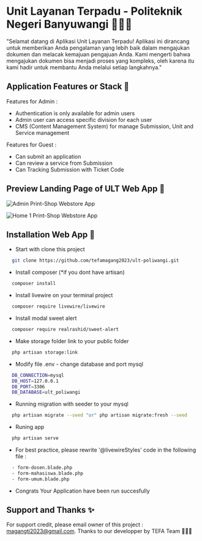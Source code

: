 
# Unit Layanan Terpadu - Politeknik Negeri Banyuwangi 🧑🏻‍🎓

"Selamat datang di Aplikasi Unit Layanan Terpadu! Aplikasi ini dirancang untuk memberikan Anda pengalaman yang lebih baik dalam mengajukan dokumen dan melacak kemajuan pengajuan Anda. Kami mengerti bahwa mengajukan dokumen bisa menjadi proses yang kompleks, oleh karena itu kami hadir untuk membantu Anda melalui setiap langkahnya."


## Application Features or Stack 🤖

Features for Admin :
- Authentication is only available for admin users
- Admin user can access specific division for each user
- CMS (Content Management System) for manage Submission, Unit and Service management

Features for Guest :
- Can submit an application
- Can review a service from Submission
- Can Tracking Submission with Ticket Code
## Preview Landing Page of ULT Web App 🚀

![Admin Print-Shop Webstore App](https://i.postimg.cc/4dQytnp8/ult-1.png)

![Home 1 Print-Shop Webstore App](https://i.postimg.cc/pr0dG7Gz/ult-2.png)


## Installation Web App 📌

- Start with clone this project
```bash
  git clone https://github.com/tefamagang2023/ult-poliwangi.git
```
- Install composer (*if you dont have artisan)
```bash
  composer install
```
- Install livewire on your terminal project
```bash
  composer require livewire/livewire

```
- Install modal sweet alert
```bash
  composer require realrashid/sweet-alert

```
- Make storage folder link to your public folder
```bash
  php artisan storage:link

```
- Modify file .env - change database and port mysql 
```bash
  DB_CONNECTION=mysql
  DB_HOST=127.0.0.1
  DB_PORT=3306
  DB_DATABASE=ult_poliwangi   

```
- Running migration with seeder to your mysql 
```bash
  php artisan migrate --seed "or" php artisan migrate:fresh --seed

```
- Runing app
```bash
  php artisan serve

```
- For best practice, please rewrite '@livewireStyles' code in the following file :
```bash
  - form-dosen.blade.php
  - form-mahasiswa.blade.php
  - form-umum.blade.php

```
- Congrats Your Application have been run succesfully
## Support and Thanks ✨

For support credit, please email owner of this project : magangti2023@gmail.com. Thanks to our developper by TEFA Team 🎉🎉🎉

